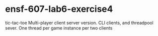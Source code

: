 # ensf-607-lab6-exercise4
tic-tac-toe Multi-player client server version. CLI clients, and threadpool sever. One thread per game instance per two clients
